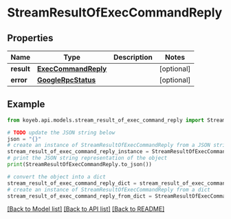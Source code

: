 # StreamResultOfExecCommandReply


## Properties

Name | Type | Description | Notes
------------ | ------------- | ------------- | -------------
**result** | [**ExecCommandReply**](ExecCommandReply.md) |  | [optional] 
**error** | [**GoogleRpcStatus**](GoogleRpcStatus.md) |  | [optional] 

## Example

```python
from koyeb.api.models.stream_result_of_exec_command_reply import StreamResultOfExecCommandReply

# TODO update the JSON string below
json = "{}"
# create an instance of StreamResultOfExecCommandReply from a JSON string
stream_result_of_exec_command_reply_instance = StreamResultOfExecCommandReply.from_json(json)
# print the JSON string representation of the object
print(StreamResultOfExecCommandReply.to_json())

# convert the object into a dict
stream_result_of_exec_command_reply_dict = stream_result_of_exec_command_reply_instance.to_dict()
# create an instance of StreamResultOfExecCommandReply from a dict
stream_result_of_exec_command_reply_from_dict = StreamResultOfExecCommandReply.from_dict(stream_result_of_exec_command_reply_dict)
```
[[Back to Model list]](../README.md#documentation-for-models) [[Back to API list]](../README.md#documentation-for-api-endpoints) [[Back to README]](../README.md)


